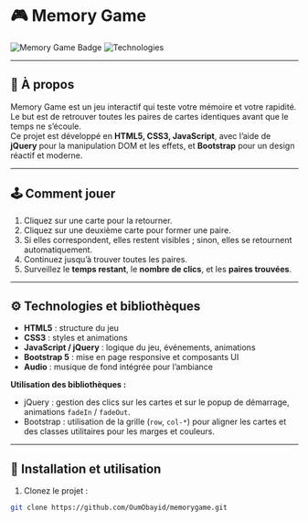 # 🎮 Memory Game

![Memory Game Badge](https://img.shields.io/badge/Memory-Game-blueviolet)
![Technologies](https://img.shields.io/badge/Tech-HTML5%2CCSS3%2CjQuery%2CBootstrap-orange)

---

## 📝 À propos

Memory Game est un jeu interactif qui teste votre mémoire et votre rapidité. Le but est de retrouver toutes les paires de cartes identiques avant que le temps ne s’écoule.  
Ce projet est développé en **HTML5, CSS3, JavaScript**, avec l’aide de **jQuery** pour la manipulation DOM et les effets, et **Bootstrap** pour un design réactif et moderne.

---

## 🕹️ Comment jouer

1. Cliquez sur une carte pour la retourner.  
2. Cliquez sur une deuxième carte pour former une paire.  
3. Si elles correspondent, elles restent visibles ; sinon, elles se retournent automatiquement.  
4. Continuez jusqu’à trouver toutes les paires.  
5. Surveillez le **temps restant**, le **nombre de clics**, et les **paires trouvées**.

---

## ⚙️ Technologies et bibliothèques

- **HTML5** : structure du jeu  
- **CSS3** : styles et animations  
- **JavaScript / jQuery** : logique du jeu, événements, animations  
- **Bootstrap 5** : mise en page responsive et composants UI  
- **Audio** : musique de fond intégrée pour l’ambiance  

**Utilisation des bibliothèques :**  
- jQuery : gestion des clics sur les cartes et sur le popup de démarrage, animations `fadeIn` / `fadeOut`.  
- Bootstrap : utilisation de la grille (`row`, `col-*`) pour aligner les cartes et des classes utilitaires pour les marges et couleurs.  

---

## 🚀 Installation et utilisation

1. Clonez le projet :  
```bash
git clone https://github.com/OumObayid/memorygame.git
